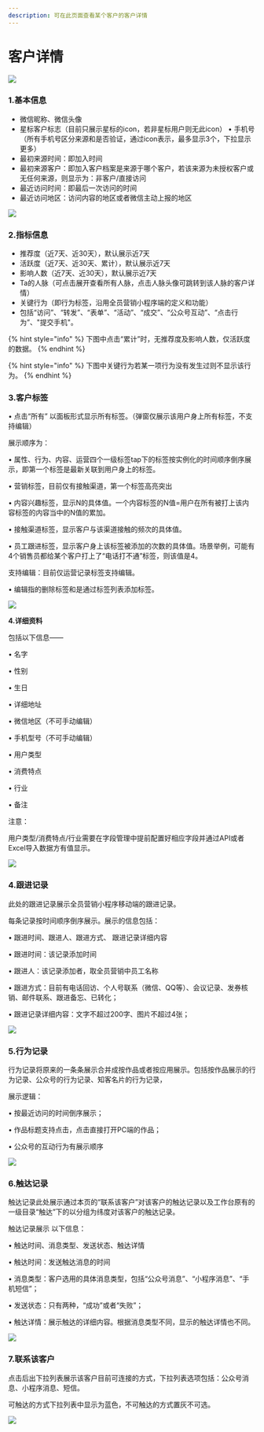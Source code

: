 ```yaml
---
description: 可在此页⾯查看某个客户的客户详情
---
```


# 客户详情

![](../.gitbook/assets/image%20%28249%29.png)

### **1.基本信息**

* 微信昵称、微信头像
* 星标客户标志（⽬前只展示星标的icon，若⾮星标⽤户则⽆此icon） • ⼿机号（所有⼿机号区分来源和是否验证，通过icon表示，最多显示3个，下拉显示更多）
* 最初来源时间：即加⼊时间
* 最初来源客户：即加⼊客户档案是来源于哪个客户，若该来源为未授权客户或无任何来源，则显示为：非客户/直接访问
* 最近访问时间：即最后一次访问的时间
* 最近访问地区：访问内容的地区或者微信主动上报的地区

![](../.gitbook/assets/image%20%288%29.png)

### **2.指标信息**

* 推荐度（近7天、近30天），默认展示近7天
*  活跃度（近7天、近30天、累计），默认展示近7天
*  影响⼈数（近7天、近30天），默认展示近7天
* Ta的⼈脉（可点击展开查看所有⼈脉，点击⼈脉头像可跳转到该⼈脉的客户详情）
* 关键⾏为（即⾏为标签，沿⽤全员营销⼩程序端的定义和功能）
* 包括“访问”、“转发”、“表单”、“活动”、“成交”、“公众号互动”、“点击⾏为”、"提交⼿机"。

{% hint style="info" %}
下图中点击“累计”时，⽆推荐度及影响⼈数，仅活跃度的数据。
{% endhint %}

{% hint style="info" %}
下图中关键⾏为若某⼀项⾏为没有发⽣过则不显示该⾏为。
{% endhint %}

### **3.客户标签**

• 点击“所有” 以⾯板形式显示所有标签。（弹窗仅展示该⽤户身上所有标签，不⽀持编辑）

展示顺序为：

• 属性、⾏为、内容、运营四个⼀级标签tap下的标签按实例化的时间顺序倒序展示，即第⼀个标签是最新关联到⽤户身上的标签。

• 营销标签，⽬前仅有接触渠道，第⼀个标签⾼亮突出

• 内容兴趣标签，显示N的具体值。⼀个内容标签的N值=⽤户在所有被打上该内容标签的内容当中的N值的累加。

• 接触渠道标签，显示客户与该渠道接触的频次的具体值。

• 员⼯跟进标签，显示客户身上该标签被添加的次数的具体值。场景举例，可能有4个销售员都给某个客户打上了“电话打不通”标签，则该值是4。

⽀持编辑：⽬前仅运营记录标签⽀持编辑。

• 编辑指的删除标签和是通过标签列表添加标签。

![](../.gitbook/assets/image%20%28133%29.png)

**4.详细资料**

包括以下信息——

• 名字

• 性别

• 生日

• 详细地址

• 微信地区（不可⼿动编辑）

• ⼿机型号（不可⼿动编辑）

• ⽤户类型

• 消费特点

• 行业

• 备注

注意：

⽤户类型/消费特点/⾏业需要在字段管理中提前配置好相应字段并通过API或者Excel导⼊数据⽅有值显示。

![](../.gitbook/assets/image%20%2824%29.png)

### **4.跟进记录**

此处的跟进记录展示全员营销⼩程序移动端的跟进记录。

每条记录按时间顺序倒序展示。展示的信息包括：

• 跟进时间、跟进⼈、跟进方式、 跟进记录详细内容

• 跟进时间：该记录添加时间

• 跟进⼈：该记录添加者，取全员营销中员⼯名称

• 跟进方式：⽬前有电话回访、个⼈号联系（微信、QQ等）、会议记录、发券核销、邮件联系、跟进备忘、已转化；

• 跟进记录详细内容：⽂字不超过200字、图⽚不超过4张；

![](../.gitbook/assets/image%20%28276%29.png)

### **5.行为记录**

⾏为记录将原来的⼀条条展示合并成按作品或者按应⽤展示。包括按作品展示的⾏为记录、公众号的⾏为记录、知客名⽚的⾏为记录，

展示逻辑：

• 按最近访问的时间倒序展示；

• 作品标题⽀持点击，点击直接打开PC端的作品；

• 公众号的互动⾏为有展示顺序

![](../.gitbook/assets/image%20%28270%29.png)

### **6.触达记录**

触达记录此处展示通过本⻚的“联系该客户”对该客户的触达记录以及⼯作台原有的⼀级⽬录“触达”下的以分组为纬度对该客户的触达记录。

触达记录展示 以下信息：

• 触达时间、消息类型、发送状态、触达详情

• 触达时间：发送触达消息的时间

• 消息类型：客户选⽤的具体消息类型，包括“公众号消息”、“⼩程序消息”、“⼿机短信”；

• 发送状态：只有两种，“成功”或者“失败”；

• 触达详情：展示触达的详细内容。根据消息类型不同，显示的触达详情也不同。

![](../.gitbook/assets/image%20%28358%29.png)

### **7.联系该客户**

点击后出下拉列表展示该客户⽬前可连接的⽅式，下拉列表选项包括：公众号消息、⼩程序消息、短信。

可触达的⽅式下拉列表中显示为蓝⾊，不可触达的⽅式置灰不可选。

![](../.gitbook/assets/image%20%28240%29.png)

